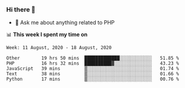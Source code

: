 ### Hi there 👋

<!--
**mustafaculban/mustafaculban** is a ✨ _special_ ✨ repository because its `README.md` (this file) appears on your GitHub profile.

Here are some ideas to get you started:

- 🌱 I’m currently learning ...
- 👯 I’m looking to collaborate on ...
- 🤔 I’m looking for help with ...
- 📫 How to reach me: ...
- 😄 Pronouns: ...
- ⚡ Fun fact: ...

-->
- 💬 Ask me about anything related to PHP


📊 **This week I spent my time on**
<!--START_SECTION:waka-->
```text
Week: 11 August, 2020 - 18 August, 2020

Other        19 hrs 50 mins  █████████████░░░░░░░░░░░░   51.85 % 
PHP          16 hrs 32 mins  ██████████▓░░░░░░░░░░░░░░   43.23 % 
JavaScript   39 mins         ▒░░░░░░░░░░░░░░░░░░░░░░░░   01.74 % 
Text         38 mins         ▒░░░░░░░░░░░░░░░░░░░░░░░░   01.66 % 
Python       17 mins         ▒░░░░░░░░░░░░░░░░░░░░░░░░   00.76 % 
```
<!--END_SECTION:waka-->
